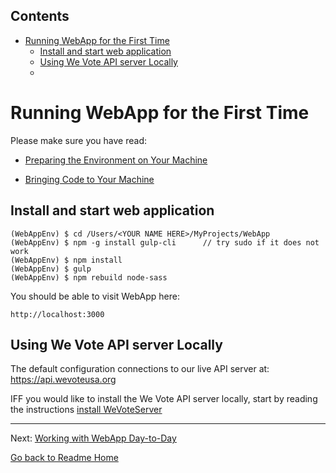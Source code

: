 <!-- START doctoc generated TOC please keep comment here to allow auto update -->
<!-- DON'T EDIT THIS SECTION, INSTEAD RE-RUN doctoc TO UPDATE -->
## Contents

- [Running WebApp for the First Time](#running-webapp-for-the-first-time)
  - [Install and start web application](#install-and-start-web-application)
  - [Using We Vote API server Locally](#using-we-vote-api-server-locally)
  - [](#)

<!-- END doctoc generated TOC please keep comment here to allow auto update -->

# Running WebApp for the First Time

Please make sure you have read:

* [Preparing the Environment on Your Machine](ENVIRONMENT.md)

* [Bringing Code to Your Machine](CLONING_CODE.md)

## Install and start web application

    (WebAppEnv) $ cd /Users/<YOUR NAME HERE>/MyProjects/WebApp
    (WebAppEnv) $ npm -g install gulp-cli      // try sudo if it does not work
    (WebAppEnv) $ npm install
    (WebAppEnv) $ gulp
    (WebAppEnv) $ npm rebuild node-sass

You should be able to visit WebApp here:

    http://localhost:3000


## Using We Vote API server Locally

The default configuration connections to our live API server at: https://api.wevoteusa.org

IFF you would like to install the We Vote API server locally, start by reading the instructions 
[install WeVoteServer](https://github.com/wevote/WeVoteServer/blob/master/README_API_INSTALL.md)


---

Next: [Working with WebApp Day-to-Day](../working/README_WORKING_WITH_WEB_APP.md)

[Go back to Readme Home](../../README.md)
